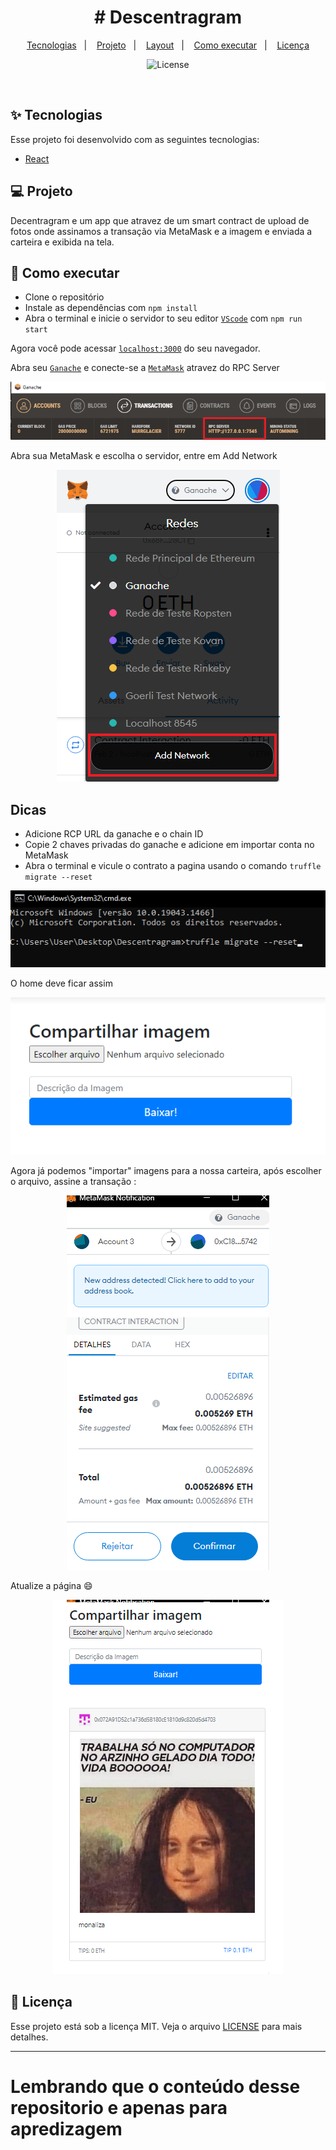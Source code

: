 <h1 align="center">
 # Descentragram
</h1>
<p align="center">
  <a href="#-tecnologias">Tecnologias</a>&nbsp;&nbsp;&nbsp;|&nbsp;&nbsp;&nbsp;
  <a href="#-projeto">Projeto</a>&nbsp;&nbsp;&nbsp;|&nbsp;&nbsp;&nbsp;
  <a href="#-layout">Layout</a>&nbsp;&nbsp;&nbsp;|&nbsp;&nbsp;&nbsp;
  <a href="#-como-executar">Como executar</a>&nbsp;&nbsp;&nbsp;|&nbsp;&nbsp;&nbsp;
  <a href="#-licença">Licença</a>
</p>

<p align="center">
  <img alt="License" src="https://img.shields.io/static/v1?label=license&message=MIT&color=8257E5&labelColor=000000">
</p>

<br>

## ✨ Tecnologias

Esse projeto foi desenvolvido com as seguintes tecnologias:

- [React](https://reactjs.org)

## 💻 Projeto

Decentragram e um app que atravez de um smart contract de upload de fotos onde assinamos a transação via MetaMask 
e a imagem e enviada a carteira e exibida na tela.

## 🚀 Como executar

- Clone o repositório
- Instale as dependências com `npm install`
- Abra o terminal e inicie o servidor to seu editor [`VScode`](https://code.visualstudio.com/) com `npm run start`

Agora você pode acessar [`localhost:3000`](http://localhost:3000) do seu navegador.

Abra seu [`Ganache`](https://trufflesuite.com/ganache/) e conecte-se a [`MetaMask`](https://metamask.io/download/)
atravez do RPC Server 

<p align="center">
  <img alt="RPC" src="./public/img/ganache.png">
</p>

<p>
  Abra sua MetaMask e escolha o servidor, entre em Add Network
</p>

<p align="center">
  <img alt="RPC" src="./public/img/addNetWork.png">
</p>

## Dicas

- Adicione RCP URL da ganache e o chain ID
- Copie 2 chaves privadas do ganache e adicione em importar conta no MetaMask
- Abra o terminal e vicule o contrato a pagina usando o comando `truffle migrate --reset`

<p align="center">
  <img alt="RPC" src="./public/img/migrateABI.png">
</p>

O home deve ficar assim

<p align="center">
  <img alt="RPC" src="./public/img/home.png">
</p>

Agora já podemos "importar" imagens para a nossa carteira, após escolher o arquivo, assine a transação :

<p align="center">
  <img alt="RPC" src="./public/img/transacao.png">
</p>

Atualize a página 😄

<p align="center">
  <img alt="RPC" src="./public/img/fim.png">
</p>

## 📄 Licença

Esse projeto está sob a licença MIT. Veja o arquivo [LICENSE](LICENSE.md) para mais detalhes.

---
# Lembrando que o conteúdo desse repositorio e apenas para apredizagem 



